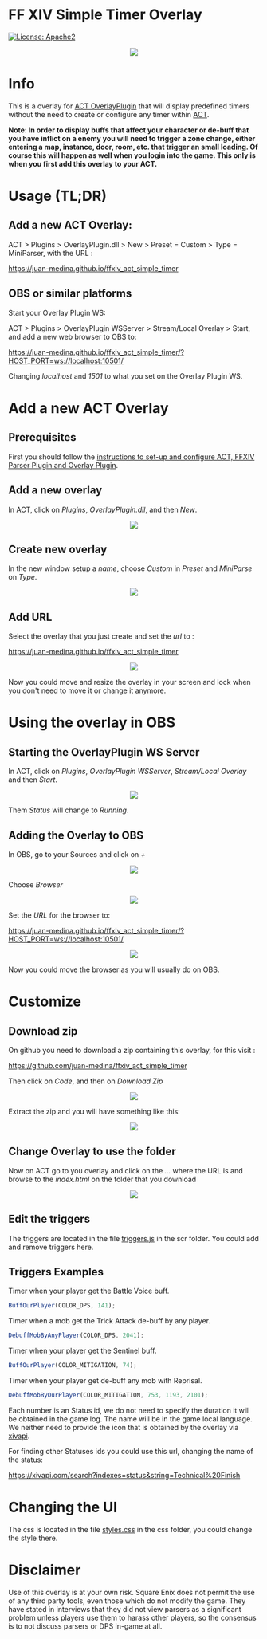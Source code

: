 # FF XIV Simple Timer Overlay

[![License: Apache2](https://img.shields.io/badge/license-Apache%202-blue.svg)](/LICENSE)

<p align="center">
  <img src="img/timers.jpg">
</p>

# Info

This is a overlay for [ACT OverlayPlugin](https://github.com/ngld/OverlayPlugin) that will display predefined timers without the need to create or configure any timer within [ACT](https://advancedcombattracker.com/).

**Note: In order to display buffs that affect your character or de-buff that you have inflict on a enemy you will need to trigger a zone change, either entering a map, instance, door, room, etc. that trigger an small loading. Of course this will happen as well when you login into the game. This only is when you first add this overlay to your ACT.**

# Usage (TL;DR)

## Add a new ACT Overlay:

ACT > Plugins > OverlayPlugin.dll > New > Preset = Custom > Type = MiniParser, with the URL :

https://juan-medina.github.io/ffxiv_act_simple_timer

## OBS or similar platforms

Start your Overlay Plugin WS:

ACT > Plugins > OverlayPlugin WSServer > Stream/Local Overlay > Start, and add a new web browser to OBS to:

https://juan-medina.github.io/ffxiv_act_simple_timer/?HOST_PORT=ws://localhost:10501/

Changing *localhost* and *1501* to what you set on the Overlay Plugin WS.

# Add a new ACT Overlay

## Prerequisites

First you should follow the [instructions to set-up and configure ACT, FFXIV Parser Plugin and Overlay Plugin](https://gist.github.com/TomRichter/e044a3dff5c50024cf514ffb20a201a9#installing-act--ffxiv-plugin).

## Add a new overlay

In ACT, click on *Plugins*, *OverlayPlugin.dll*, and then *New*.

<p align="center">
  <img src="img/new_1.jpg">
</p>

## Create new overlay

In the new window setup a *name*, choose *Custom* in *Preset* and *MiniParse* on *Type*.

<p align="center">
  <img src="img/new_2.jpg">
</p>

## Add URL

Select the overlay that you just create and set the *url* to :

https://juan-medina.github.io/ffxiv_act_simple_timer

<p align="center">
  <img src="img/new_3.jpg">
</p>

Now you could move and resize the overlay in your screen and lock when you don't need to move it or change it anymore.

# Using the overlay in OBS

## Starting the OverlayPlugin WS Server

In ACT, click on *Plugins*, *OverlayPlugin WSServer*, *Stream/Local Overlay* and then *Start*.

<p align="center">
  <img src="img/obs_1.jpg">
</p>

Them *Status* will change to *Running*.

## Adding the Overlay to OBS

In OBS, go to your Sources and click on *+*

<p align="center">
  <img src="img/obs_2.jpg">
</p>

Choose *Browser*

<p align="center">
  <img src="img/obs_3.jpg">
</p>

Set the *URL* for the browser to:

https://juan-medina.github.io/ffxiv_act_simple_timer/?HOST_PORT=ws://localhost:10501/

<p align="center">
  <img src="img/obs_4.jpg">
</p>

Now you could move the browser as you will usually do on OBS.

# Customize

## Download zip

On github you need to download a zip containing this overlay, for this visit :

https://github.com/juan-medina/ffxiv_act_simple_timer

Then click on *Code*, and then on *Download Zip*

<p align="center">
  <img src="img/customize_1.jpg">
</p>

Extract the zip and you will have something like this:

<p align="center">
  <img src="img/customize_2.jpg">
</p>

## Change Overlay to use the folder

Now on ACT go to you overlay and click on the *...* where the URL is and browse to the *index.html* on the folder that you download

<p align="center">
  <img src="img/customize_3.jpg">
</p>

## Edit the triggers

The triggers are located in the file [triggers.js](src/triggers.js) in the scr folder. You could add and remove triggers here.

## Triggers Examples

Timer when your player get the Battle Voice buff.
```javascript
BuffOurPlayer(COLOR_DPS, 141);
```

Timer when a mob get the Trick Attack de-buff by any player.
```javascript
DebuffMobByAnyPlayer(COLOR_DPS, 2041);
```

Timer when your player get the Sentinel buff.
```javascript
BuffOurPlayer(COLOR_MITIGATION, 74);
```

Timer when your player get de-buff any mob with Reprisal.
```javascript
DebuffMobByOurPlayer(COLOR_MITIGATION, 753, 1193, 2101);
```

Each number is an Status id, we do not need to specify the duration it will be obtained in the game log. The name will be in the game local language. We neither need to provide the icon that is obtained by the overlay via [xivapi](https://xivapi.com).

For finding other Statuses ids you could use this url, changing the name of the status:

https://xivapi.com/search?indexes=status&string=Technical%20Finish

# Changing the UI

The css is located in the file [styles.css](css/styles.css) in the css folder, you could change the style there.

# Disclaimer

Use of this overlay is at your own risk. Square Enix does not permit the use of any third party tools, even those which do not modify the game. They have stated in interviews that they did not view parsers as a significant problem unless players use them to harass other players, so the consensus is to not discuss parsers or DPS in-game at all.